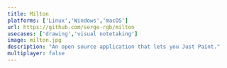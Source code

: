 ```yaml
---
title: Milton
platforms: ['Linux','Windows','macOS']
url: https://github.com/serge-rgb/milton
usecases: ['drawing','visual notetaking']
image: milton.jpg
description: "An open source application that lets you Just Paint."
multiplayer: false
---
```

